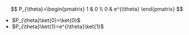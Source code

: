 $$
P_{\theta}=\begin{pmatrix}
1 & 0 \\
0 & e^{i\theta}
\end{pmatrix}
$$
- $P_{\theta}\ket{0}=\ket{0}$
- $P_{\theta}\ket{1}=e^{i\theta}\ket{1}$